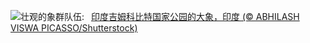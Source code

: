 ![](https://www.bing.com/th?id=OHR.MorningElephants_ZH-CN1418579765_UHD.jpg&w=1000)壮观的象群队伍:&nbsp;&ensp;[印度吉姆科比特国家公园的大象，印度 (© ABHILASH VISWA PICASSO/Shutterstock)](https://www.bing.com/th?id=OHR.MorningElephants_ZH-CN1418579765_UHD.jpg)
<br><br/>
